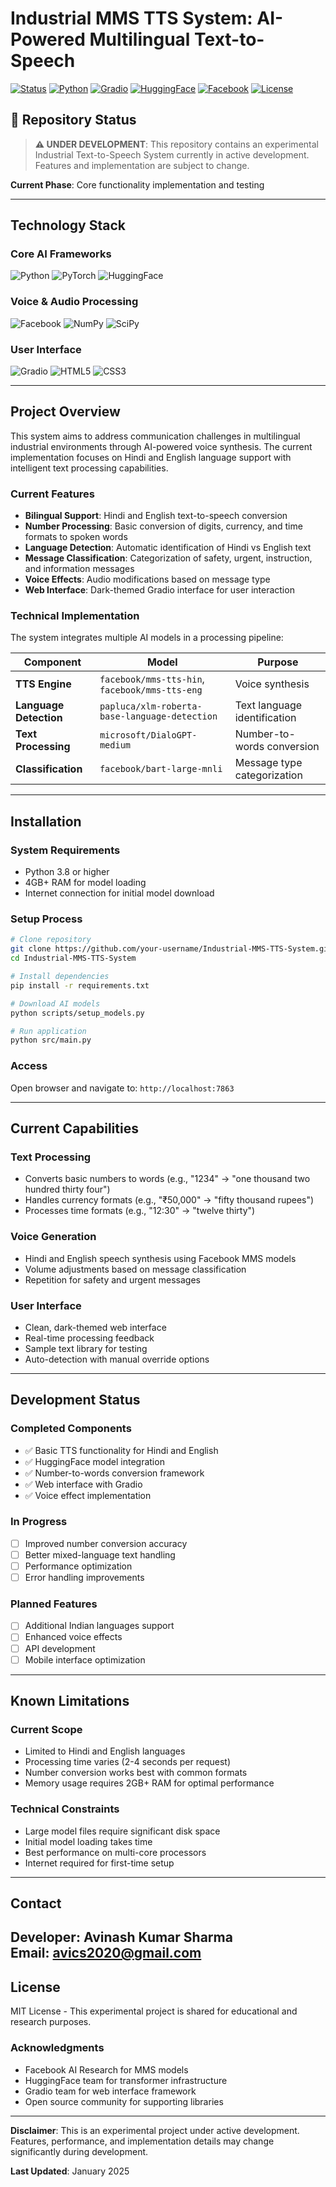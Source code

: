 # Industrial MMS TTS System: AI-Powered Multilingual Text-to-Speech

[![Status](https://img.shields.io/badge/Status-Under%20Development-orange.svg)]()
[![Python](https://img.shields.io/badge/Python-3.8+-blue.svg)](https://www.python.org/)
[![Gradio](https://img.shields.io/badge/Gradio-4.0+-orange.svg)](https://gradio.app/)
[![HuggingFace](https://img.shields.io/badge/🤗-Transformers-yellow.svg)](https://huggingface.co/transformers/)
[![Facebook](https://img.shields.io/badge/Facebook-MMS-blue.svg)](https://github.com/facebookresearch/fairseq/tree/main/examples/mms)
[![License](https://img.shields.io/badge/License-MIT-green.svg)](LICENSE)

## 🚧 Repository Status

> **⚠️ UNDER DEVELOPMENT**: This repository contains an experimental Industrial Text-to-Speech System currently in active development. Features and implementation are subject to change.

**Current Phase**: Core functionality implementation and testing

---

## Technology Stack

### Core AI Frameworks
![Python](https://img.shields.io/badge/Python-3776AB?style=for-the-badge&logo=python&logoColor=white)
![PyTorch](https://img.shields.io/badge/PyTorch-EE4C2C?style=for-the-badge&logo=pytorch&logoColor=white)
![HuggingFace](https://img.shields.io/badge/🤗_Transformers-FFD21E?style=for-the-badge&logo=huggingface&logoColor=black)

### Voice & Audio Processing
![Facebook](https://img.shields.io/badge/Facebook_MMS-1877F2?style=for-the-badge&logo=facebook&logoColor=white)
![NumPy](https://img.shields.io/badge/NumPy-013243?style=for-the-badge&logo=numpy&logoColor=white)
![SciPy](https://img.shields.io/badge/SciPy-8CAAE6?style=for-the-badge&logo=scipy&logoColor=white)

### User Interface
![Gradio](https://img.shields.io/badge/Gradio-FF6B00?style=for-the-badge&logo=gradio&logoColor=white)
![HTML5](https://img.shields.io/badge/HTML5-E34F26?style=for-the-badge&logo=html5&logoColor=white)
![CSS3](https://img.shields.io/badge/CSS3-1572B6?style=for-the-badge&logo=css3&logoColor=white)

---

## Project Overview

This system aims to address communication challenges in multilingual industrial environments through AI-powered voice synthesis. The current implementation focuses on Hindi and English language support with intelligent text processing capabilities.

### Current Features

- **Bilingual Support**: Hindi and English text-to-speech conversion
- **Number Processing**: Basic conversion of digits, currency, and time formats to spoken words
- **Language Detection**: Automatic identification of Hindi vs English text
- **Message Classification**: Categorization of safety, urgent, instruction, and information messages
- **Voice Effects**: Audio modifications based on message type
- **Web Interface**: Dark-themed Gradio interface for user interaction

### Technical Implementation

The system integrates multiple AI models in a processing pipeline:

| Component | Model | Purpose |
|-----------|-------|---------|
| **TTS Engine** | `facebook/mms-tts-hin`, `facebook/mms-tts-eng` | Voice synthesis |
| **Language Detection** | `papluca/xlm-roberta-base-language-detection` | Text language identification |
| **Text Processing** | `microsoft/DialoGPT-medium` | Number-to-words conversion |
| **Classification** | `facebook/bart-large-mnli` | Message type categorization |

---

## Installation

### System Requirements
- Python 3.8 or higher
- 4GB+ RAM for model loading
- Internet connection for initial model download

### Setup Process
```bash
# Clone repository
git clone https://github.com/your-username/Industrial-MMS-TTS-System.git
cd Industrial-MMS-TTS-System

# Install dependencies
pip install -r requirements.txt

# Download AI models
python scripts/setup_models.py

# Run application
python src/main.py
```

### Access
Open browser and navigate to: `http://localhost:7863`

---

## Current Capabilities

### Text Processing
- Converts basic numbers to words (e.g., "1234" → "one thousand two hundred thirty four")
- Handles currency formats (e.g., "₹50,000" → "fifty thousand rupees")
- Processes time formats (e.g., "12:30" → "twelve thirty")

### Voice Generation
- Hindi and English speech synthesis using Facebook MMS models
- Volume adjustments based on message classification
- Repetition for safety and urgent messages

### User Interface
- Clean, dark-themed web interface
- Real-time processing feedback
- Sample text library for testing
- Auto-detection with manual override options

---

## Development Status

### Completed Components
- ✅ Basic TTS functionality for Hindi and English
- ✅ HuggingFace model integration
- ✅ Number-to-words conversion framework
- ✅ Web interface with Gradio
- ✅ Voice effect implementation

### In Progress
- [ ] Improved number conversion accuracy
- [ ] Better mixed-language text handling
- [ ] Performance optimization
- [ ] Error handling improvements

### Planned Features
- [ ] Additional Indian languages support
- [ ] Enhanced voice effects
- [ ] API development
- [ ] Mobile interface optimization

---

## Known Limitations

### Current Scope
- Limited to Hindi and English languages
- Processing time varies (2-4 seconds per request)
- Number conversion works best with common formats
- Memory usage requires 2GB+ RAM for optimal performance

### Technical Constraints
- Large model files require significant disk space
- Initial model loading takes time
- Best performance on multi-core processors
- Internet required for first-time setup

---

## Contact

**Developer**: Avinash Kumar Sharma  
**Email**: avics2020@gmail.com  
---

## License

MIT License - This experimental project is shared for educational and research purposes.

### Acknowledgments
- Facebook AI Research for MMS models
- HuggingFace team for transformer infrastructure
- Gradio team for web interface framework
- Open source community for supporting libraries

---

**Disclaimer**: This is an experimental project under active development. Features, performance, and implementation details may change significantly during development.

**Last Updated**: January 2025

